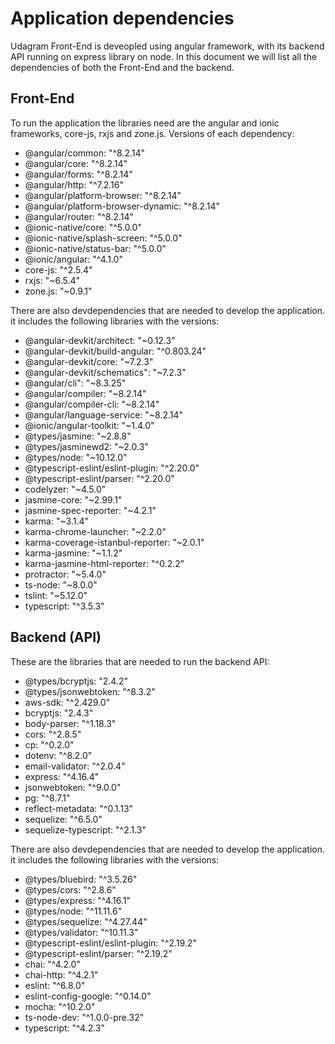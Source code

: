 # Application dependencies
Udagram Front-End is deveopled using angular framework, with its backend API running on express library on node. In this document we will list all the dependencies of both the Front-End and the backend. 

## Front-End
To run the application the libraries need are the angular and ionic frameworks, core-js, rxjs and zone.js. Versions of each dependency:

* @angular/common: "^8.2.14"
* @angular/core: "^8.2.14"
* @angular/forms: "^8.2.14"
* @angular/http: "^7.2.16"
* @angular/platform-browser: "^8.2.14"
* @angular/platform-browser-dynamic: "^8.2.14"
* @angular/router: "^8.2.14"
* @ionic-native/core: "^5.0.0"
* @ionic-native/splash-screen: "^5.0.0"
* @ionic-native/status-bar: "^5.0.0"
* @ionic/angular: "^4.1.0"
* core-js: "^2.5.4"
* rxjs: "~6.5.4"
* zone.js: "~0.9.1"

There are also devdependencies that are needed to develop the application. it includes the following libraries with the versions:

* @angular-devkit/architect: "~0.12.3"
* @angular-devkit/build-angular: "^0.803.24"
* @angular-devkit/core: "~7.2.3"
* @angular-devkit/schematics": "~7.2.3"
* @angular/cli": "~8.3.25"
* @angular/compiler: "~8.2.14"
* @angular/compiler-cli: "~8.2.14"
* @angular/language-service: "~8.2.14"
* @ionic/angular-toolkit: "~1.4.0"
* @types/jasmine: "~2.8.8"
* @types/jasminewd2: "~2.0.3"
* @types/node: "~10.12.0"
* @typescript-eslint/eslint-plugin: "^2.20.0"
* @typescript-eslint/parser: "^2.20.0"
* codelyzer: "~4.5.0"
* jasmine-core: "~2.99.1"
* jasmine-spec-reporter: "~4.2.1"
* karma: "~3.1.4"
* karma-chrome-launcher: "~2.2.0"
* karma-coverage-istanbul-reporter: "~2.0.1"
* karma-jasmine: "~1.1.2"
* karma-jasmine-html-reporter: "^0.2.2"
* protractor: "~5.4.0"
* ts-node: "~8.0.0"
* tslint: "~5.12.0"
* typescript: "^3.5.3"


## Backend (API)
These are the libraries that are needed to run the backend API:

* @types/bcryptjs: "2.4.2"
* @types/jsonwebtoken: "^8.3.2"
* aws-sdk: "^2.429.0"
* bcryptjs: "2.4.3"
* body-parser: "^1.18.3"
* cors: "^2.8.5"
* cp: "^0.2.0"
* dotenv: "^8.2.0"
* email-validator: "^2.0.4"
* express: "^4.16.4"
* jsonwebtoken: "^9.0.0"
* pg: "^8.7.1"
* reflect-metadata: "^0.1.13"
* sequelize: "^6.5.0"
* sequelize-typescript: "^2.1.3"

There are also devdependencies that are needed to develop the application. it includes the following libraries with the versions:

* @types/bluebird: "^3.5.26"
* @types/cors: "^2.8.6"
* @types/express: "^4.16.1"
* @types/node: "^11.11.6"
* @types/sequelize: "^4.27.44"
* @types/validator: "^10.11.3"
* @typescript-eslint/eslint-plugin: "^2.19.2"
* @typescript-eslint/parser: "^2.19.2"
* chai: "^4.2.0"
* chai-http: "^4.2.1"
* eslint: "^6.8.0"
* eslint-config-google: "^0.14.0"
* mocha: "^10.2.0"
* ts-node-dev: "^1.0.0-pre.32"
* typescript: "^4.2.3"